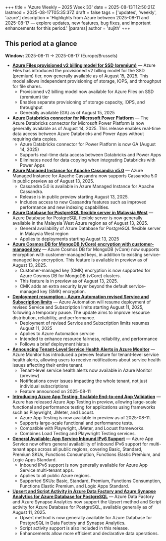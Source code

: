 +++
title = 'Azure Weekly – 2025 Week 33'
date = 2025-08-13T12:50:21Z
lastmod = 2025-08-17T05:35:37Z
draft = false
tags = ['updates', 'weekly', 'azure']
description = 'Highlights from Azure between 2025-08-11 and 2025-08-17 — explore updates, new features, bug fixes, and important enhancements for this period.'
[params]
    author = 'sujith'
+++
## This period at a glance

**Window:** 2025-08-11 → 2025-08-17 (Europe/Brussels)

- **[Azure Files provisioned v2 billing model for SSD (premium)](https://azure.microsoft.com/updates?id=500695)** — Azure Files has introduced the provisioned v2 billing model for the SSD (premium) tier, now generally available as of August 15, 2025. This model allows independent provisioning of storage, IOPS, and throughput for file shares.
  - Provisioned v2 billing model now available for Azure Files on SSD (premium) tier
  - Enables separate provisioning of storage capacity, IOPS, and throughput
  - Generally available (GA) as of August 15, 2025
- **[Azure Databricks connector for Microsoft Power Platform](https://azure.microsoft.com/updates?id=500583)** — The Azure Databricks connector for Microsoft Power Platform is now generally available as of August 14, 2025. This release enables real-time data access between Azure Databricks and Power Apps without requiring data copies.
  - Azure Databricks connector for Power Platform is now GA (August 14, 2025)
  - Supports real-time data access between Databricks and Power Apps
  - Eliminates need for data copying when integrating Databricks with Power Apps
- **[Azure Managed Instance for Apache Cassandra v5.0](https://azure.microsoft.com/updates?id=499753)** — Azure Managed Instance for Apache Cassandra now supports Cassandra 5.0 in public preview as of August 13, 2025.
  - Cassandra 5.0 is available in Azure Managed Instance for Apache Cassandra.
  - Release is in public preview starting August 13, 2025.
  - Includes access to new Cassandra features such as improved performance and new indexing capabilities.
- **[Azure Database for PostgreSQL flexible server in Malaysia West](https://azure.microsoft.com/updates?id=499679)** — Azure Database for PostgreSQL flexible server is now generally available in the Malaysia West Azure region as of August 13, 2025.
  - General availability of Azure Database for PostgreSQL flexible server in Malaysia West region
  - Applies to deployments starting August 13, 2025
- **[Azure Cosmos DB for MongoDB (vCore) encryption with customer-managed key](https://azure.microsoft.com/updates?id=499670)** — Azure Cosmos DB for MongoDB (vCore) now supports encryption with customer-managed keys, in addition to existing service-managed key encryption. This feature is available in preview as of August 13, 2025.
  - Customer-managed key (CMK) encryption is now supported for Azure Cosmos DB for MongoDB (vCore) clusters.
  - This feature is in preview as of August 13, 2025.
  - CMK adds an extra security layer beyond the default service-managed key (SMK) encryption.
- **[Deployment resumption - Azure Automation revised Service and Subscription limits](https://azure.microsoft.com/updates?id=500198)** — Azure Automation will resume deployment of revised Service and Subscription limits starting August 11, 2025, following a temporary pause. The update aims to improve resource distribution, reliability, and performance.
  - Deployment of revised Service and Subscription limits resumes August 11, 2025
  - Applies to Azure Automation service
  - Intended to enhance resource fairness, reliability, and performance
  - Follows a brief deployment hiatus
- **[Announcing Tenant-Level Service Health Alerts in Azure Monitor](https://azure.microsoft.com/updates?id=499776)** — Azure Monitor has introduced a preview feature for tenant-level service health alerts, allowing users to receive notifications about service health issues affecting their entire tenant.
  - Tenant-level service health alerts now available in Azure Monitor (preview)
  - Notifications cover issues impacting the whole tenant, not just individual subscriptions
  - Feature announced on 2025-08-11
- **[Introducing Azure App Testing: Scalable End-to-end App Validation](https://azure.microsoft.com/updates?id=500203)** — Azure has released Azure App Testing in preview, allowing large-scale functional and performance testing for applications using frameworks such as Playwright, JMeter, and Locust.
  - Azure App Testing is now available in preview as of 2025-08-11.
  - Supports large-scale functional and performance tests.
  - Compatible with Playwright, JMeter, and Locust frameworks.
  - Combines Load Testing and Playwright Testing services.
- **[General Available: App Service Inbound IPv6 Support](https://azure.microsoft.com/updates?id=499998)** — Azure App Service now offers general availability of inbound IPv6 support for multi-tenant apps across all public regions, covering Basic, Standard, Premium SKUs, Functions Consumption, Functions Elastic Premium, and Logic Apps Standard.
  - Inbound IPv6 support is now generally available for Azure App Service multi-tenant apps.
  - Applies to all public Azure regions.
  - Supported SKUs: Basic, Standard, Premium, Functions Consumption, Functions Elastic Premium, and Logic Apps Standard.
- **[Upsert and Script Activity in Azure Data Factory and Azure Synapse Analytics for Azure Database for PostgreSQL](https://azure.microsoft.com/updates?id=499748)** — Azure Data Factory and Azure Synapse Analytics now support the Upsert method and Script activity for Azure Database for PostgreSQL, available generally as of August 11, 2025.
  - Upsert method is now generally available for Azure Database for PostgreSQL in Data Factory and Synapse Analytics.
  - Script activity support is also included in this release.
  - Enhancements allow more efficient and declarative data operations.

